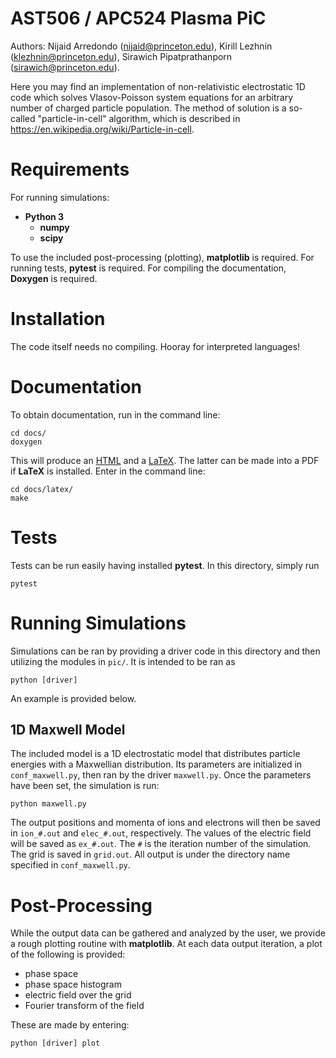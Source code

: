 # AST506 / APC524 Plasma PiC


Authors: Nijaid Arredondo (nijaid@princeton.edu),
         Kirill Lezhnin (klezhnin@princeton.edu),
         Sirawich Pipatprathanporn (sirawich@princeton.edu).

Here you may find an implementation of non-relativistic electrostatic 1D code which solves Vlasov-Poisson system equations for an arbitrary number of charged particle population.
The method of solution is a so-called "particle-in-cell" algorithm, which is described in https://en.wikipedia.org/wiki/Particle-in-cell.

# Requirements

For running simulations:
  * **Python 3**
    * **numpy**
    * **scipy**

To use the included post-processing (plotting), **matplotlib** is required.
For running tests, **pytest** is required.
For compiling the documentation, **Doxygen** is required.

# Installation

The code itself needs no compiling.
Hooray for interpreted languages!

# Documentation

To obtain documentation, run in the command line:
```
cd docs/
doxygen
```
This will produce an [HTML](docs/html/index.html) and a [LaTeX](docs/latex/refman.tex).
The latter can be made into a PDF if **LaTeX** is installed.
Enter in the command line:
```
cd docs/latex/
make
```

# Tests

Tests can be run easily having installed **pytest**.
In this directory, simply run
```
pytest
```

# Running Simulations

Simulations can be ran by providing a driver code in this directory and then
utilizing the modules in `pic/`.
It is intended to be ran as
```
python [driver]
```
An example is provided below.

## 1D Maxwell Model

The included model is a 1D electrostatic model that distributes particle energies
with a Maxwellian distribution.
Its parameters are initialized in `conf_maxwell.py`, then ran by the driver `maxwell.py`.
Once the parameters have been set, the simulation is run:
```
python maxwell.py
```
The output positions and momenta of ions and electrons will then be saved in `ion_#.out`
and `elec_#.out`, respectively.
The values of the electric field will be saved as `ex_#.out`.
The `#` is the iteration number of the simulation.
The grid is saved in `grid.out`.
All output is under the directory name specified in `conf_maxwell.py`.

# Post-Processing

While the output data can be gathered and analyzed by the user, we provide a
rough plotting routine with **matplotlib**.
At each data output iteration, a plot of the following is provided:
  * phase space
  * phase space histogram
  * electric field over the grid
  * Fourier transform of the field

These are made by entering:
```
python [driver] plot
```
